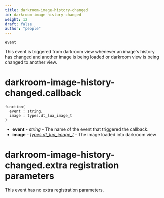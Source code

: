 ```yaml
---
title: darkroom-image-history-changed
id: darkroom-image-history-changed
weight: 12
draft: false
author: "people"
---
```


`event`

This event is triggered from darkroom view whenever an image's history has changed
and another image is being loaded or darkroom view is being changed to another view.

# darkroom-image-history-changed.callback

```
function(
  event : string,
  image : types.dt_lua_image_t
)
```

* **event** - _string_ - The name of the event that triggered the callback.
* **image** - _[types.dt_lua_image_t](../types/dt_lua_image_t)_ - The image loaded into darkroom view

# darkroom-image-history-changed.extra registration parameters

This event has no extra registration parameters.
